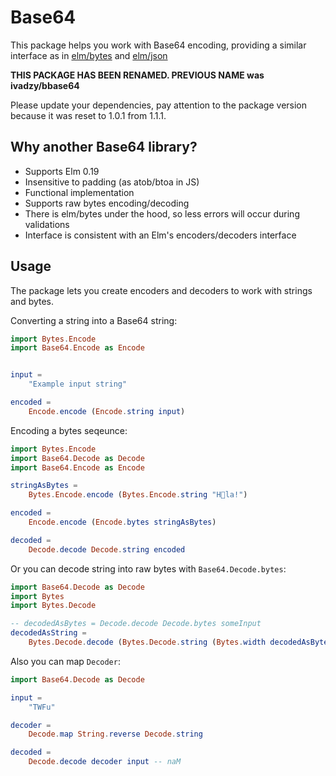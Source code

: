 # Base64

This package helps you work with Base64 encoding, providing a similar interface as in [elm/bytes](https://package.elm-lang.org/packages/elm/bytes/latest) and [elm/json](https://package.elm-lang.org/packages/elm/json/latest)

**THIS PACKAGE HAS BEEN RENAMED. PREVIOUS NAME was ivadzy/bbase64**

Please update your dependencies, pay attention to the package version because it was reset to 1.0.1 from 1.1.1.

## Why another Base64 library?

* Supports Elm 0.19
* Insensitive to padding (as atob/btoa in JS)
* Functional implementation
* Supports raw bytes encoding/decoding
* There is elm/bytes under the hood, so less errors will occur during validations
* Interface is consistent with an Elm's encoders/decoders interface

## Usage

The package lets you create encoders and decoders to work with strings and bytes. 

Converting a string into a Base64 string:

```elm
import Bytes.Encode
import Base64.Encode as Encode


input =
    "Example input string"

encoded =
    Encode.encode (Encode.string input)

```

Encoding a bytes seqeunce:

```elm
import Bytes.Encode
import Base64.Decode as Decode
import Base64.Encode as Encode

stringAsBytes = 
    Bytes.Encode.encode (Bytes.Encode.string "H💩la!")

encoded =
    Encode.encode (Encode.bytes stringAsBytes)

decoded =
    Decode.decode Decode.string encoded
```

Or you can decode string into raw bytes with `Base64.Decode.bytes`:

```elm
import Base64.Decode as Decode
import Bytes
import Bytes.Decode

-- decodedAsBytes = Decode.decode Decode.bytes someInput
decodedAsString =
    Bytes.Decode.decode (Bytes.Decode.string (Bytes.width decodedAsBytes)) decodedAsBytes

```

Also you can map `Decoder`:

```elm
import Base64.Decode as Decode

input =
    "TWFu"

decoder =
    Decode.map String.reverse Decode.string

decoded = 
    Decode.decode decoder input -- naM
```

